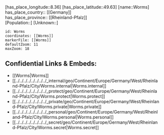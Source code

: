 ﻿---
location: [49.63,8.36] 
mapzoom: [7,12] 
mapmarker: city 
type: City
tags:
- geo/City


SpocWebEntityId: 10057
isDeleted: false
confidential: public

---
[has_place_longitude::8.36] 
[has_place_latitude::49.63] 
[name::Worms] 
has_place_country:: [[Germany]]  
has_place_province:: [[Rheinland-Pfalz]]  
[Population::] 
[Unknown::] 


```leaflet
id: Worms
coordinates: [[Worms]] 
markerFile: [[Worms]] 
defaultZoom: 11 
maxZoom: 18
```


## Confidential Links & Embeds: 
- [[Worms|Worms]]  
- [[../../../../../../../../_internal/geo/Continent/Europe/Germany/West/Rheinland-Pfalz/City/Worms.internal|Worms.internal]] 
- [[../../../../../../../../_protect/geo/Continent/Europe/Germany/West/Rheinland-Pfalz/City/Worms.protect|Worms.protect]] 
- [[../../../../../../../../_private/geo/Continent/Europe/Germany/West/Rheinland-Pfalz/City/Worms.private|Worms.private]] 
- [[../../../../../../../../_personal/geo/Continent/Europe/Germany/West/Rheinland-Pfalz/City/Worms.personal|Worms.personal]] 
- [[../../../../../../../../_secret/geo/Continent/Europe/Germany/West/Rheinland-Pfalz/City/Worms.secret|Worms.secret]] 
